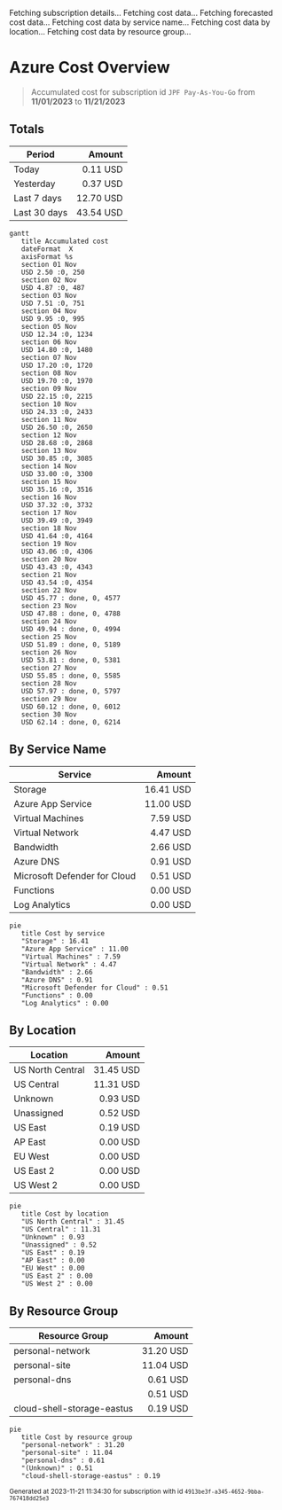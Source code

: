 Fetching subscription details...
Fetching cost data...
Fetching forecasted cost data...
Fetching cost data by service name...
Fetching cost data by location...
Fetching cost data by resource group...
# Azure Cost Overview

> Accumulated cost for subscription id `JPF Pay-As-You-Go` from **11/01/2023** to **11/21/2023**

## Totals

|Period|Amount|
|---|---:|
|Today|0.11 USD|
|Yesterday|0.37 USD|
|Last 7 days|12.70 USD|
|Last 30 days|43.54 USD|

```mermaid
gantt
   title Accumulated cost
   dateFormat  X
   axisFormat %s
   section 01 Nov
   USD 2.50 :0, 250
   section 02 Nov
   USD 4.87 :0, 487
   section 03 Nov
   USD 7.51 :0, 751
   section 04 Nov
   USD 9.95 :0, 995
   section 05 Nov
   USD 12.34 :0, 1234
   section 06 Nov
   USD 14.80 :0, 1480
   section 07 Nov
   USD 17.20 :0, 1720
   section 08 Nov
   USD 19.70 :0, 1970
   section 09 Nov
   USD 22.15 :0, 2215
   section 10 Nov
   USD 24.33 :0, 2433
   section 11 Nov
   USD 26.50 :0, 2650
   section 12 Nov
   USD 28.68 :0, 2868
   section 13 Nov
   USD 30.85 :0, 3085
   section 14 Nov
   USD 33.00 :0, 3300
   section 15 Nov
   USD 35.16 :0, 3516
   section 16 Nov
   USD 37.32 :0, 3732
   section 17 Nov
   USD 39.49 :0, 3949
   section 18 Nov
   USD 41.64 :0, 4164
   section 19 Nov
   USD 43.06 :0, 4306
   section 20 Nov
   USD 43.43 :0, 4343
   section 21 Nov
   USD 43.54 :0, 4354
   section 22 Nov
   USD 45.77 : done, 0, 4577
   section 23 Nov
   USD 47.88 : done, 0, 4788
   section 24 Nov
   USD 49.94 : done, 0, 4994
   section 25 Nov
   USD 51.89 : done, 0, 5189
   section 26 Nov
   USD 53.81 : done, 0, 5381
   section 27 Nov
   USD 55.85 : done, 0, 5585
   section 28 Nov
   USD 57.97 : done, 0, 5797
   section 29 Nov
   USD 60.12 : done, 0, 6012
   section 30 Nov
   USD 62.14 : done, 0, 6214
```

## By Service Name

|Service|Amount|
|---|---:|
|Storage|16.41 USD|
|Azure App Service|11.00 USD|
|Virtual Machines|7.59 USD|
|Virtual Network|4.47 USD|
|Bandwidth|2.66 USD|
|Azure DNS|0.91 USD|
|Microsoft Defender for Cloud|0.51 USD|
|Functions|0.00 USD|
|Log Analytics|0.00 USD|

```mermaid
pie
   title Cost by service
   "Storage" : 16.41
   "Azure App Service" : 11.00
   "Virtual Machines" : 7.59
   "Virtual Network" : 4.47
   "Bandwidth" : 2.66
   "Azure DNS" : 0.91
   "Microsoft Defender for Cloud" : 0.51
   "Functions" : 0.00
   "Log Analytics" : 0.00
```

## By Location

|Location|Amount|
|---|---:|
|US North Central|31.45 USD|
|US Central|11.31 USD|
|Unknown|0.93 USD|
|Unassigned|0.52 USD|
|US East|0.19 USD|
|AP East|0.00 USD|
|EU West|0.00 USD|
|US East 2|0.00 USD|
|US West 2|0.00 USD|

```mermaid
pie
   title Cost by location
   "US North Central" : 31.45
   "US Central" : 11.31
   "Unknown" : 0.93
   "Unassigned" : 0.52
   "US East" : 0.19
   "AP East" : 0.00
   "EU West" : 0.00
   "US East 2" : 0.00
   "US West 2" : 0.00
```

## By Resource Group

|Resource Group|Amount|
|---|---:|
|personal-network|31.20 USD|
|personal-site|11.04 USD|
|personal-dns|0.61 USD|
||0.51 USD|
|cloud-shell-storage-eastus|0.19 USD|

```mermaid
pie
   title Cost by resource group
   "personal-network" : 31.20
   "personal-site" : 11.04
   "personal-dns" : 0.61
   "(Unknown)" : 0.51
   "cloud-shell-storage-eastus" : 0.19
```

<sup>Generated at 2023-11-21 11:34:30 for subscription with id `4913be3f-a345-4652-9bba-767418dd25e3`</sup>
